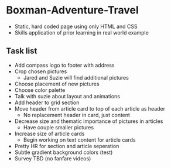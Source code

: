 # Boxman-Adventure-Travel
* Static, hard coded page using only HTML and CSS
* Skills application of prior learning in real world example

## Task list
* Add compass logo to footer with address
* Crop chosen pictures
    * Jared and Suzie will find additional pictures
* Choose placement of new pictures
* Choose color palette
* Talk with suzie about layout and animations
* Add header to grid section
* Move header from article card to top of each article as header
    * No replacement header in card, just content
* Decrease size and thematic importance of pictures in articles
    * Have couple smaller pictures
* Increase size of article cards
    * Begin working on text content for article cards
* Pretty HR for section and article seperation
* Subtle gradient background colors (test)
* Survey TBD (no fanfare videos)
